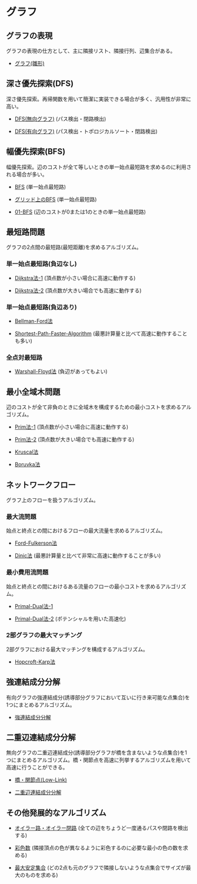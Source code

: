# グラフ

## グラフの表現
グラフの表現の仕方として、主に隣接リスト、隣接行列、辺集合がある。

- [グラフ(雛形)](https://github.com/tokusakurai/Library/blob/main/Graph/Graph_Template.cpp)

## 深さ優先探索(DFS)
深さ優先探索。再帰関数を用いて簡潔に実装できる場合が多く、汎用性が非常に高い。

- [DFS(無向グラフ)](https://github.com/tokusakurai/Library/blob/main/Graph/Undirected_Graph_DFS.cpp) (パス検出・閉路検出)

- [DFS(有向グラフ)](https://github.com/tokusakurai/Library/blob/main/Graph/Directed_Graph_DFS.cpp) (パス検出・トポロジカルソート・閉路検出)

## 幅優先探索(BFS)
幅優先探索。辺のコストが全て等しいときの単一始点最短路を求めるのに利用される場合が多い。

- [BFS](https://github.com/tokusakurai/Library/blob/main/Graph/BFS.cpp) (単一始点最短路)

- [グリッド上のBFS](https://github.com/tokusakurai/Library/blob/main/Graph/Grid_BFS.cpp) (単一始点最短路)

- [01-BFS](https://github.com/tokusakurai/Library/blob/main/Graph/01-BFS.cpp) (辺のコストが0または1のときの単一始点最短路)

## 最短路問題
グラフの2点間の最短路(最短距離)を求めるアルゴリズム。

### 単一始点最短路(負辺なし)

- [Dijkstra法-1](https://github.com/tokusakurai/Library/blob/main/Graph/Dijkstra-1.cpp) (頂点数が小さい場合に高速に動作する)

- [Dijkstra法-2](https://github.com/tokusakurai/Library/blob/main/Graph/Dijkstra-2.cpp) (頂点数が大きい場合でも高速に動作する)

### 単一始点最短路(負辺あり)

- [Bellman-Ford法](https://github.com/tokusakurai/Library/blob/main/Graph/Bellman-Ford.cpp)

- [Shortest-Path-Faster-Algorithm](https://github.com/tokusakurai/Library/blob/main/Graph/SPFA.cpp) (最悪計算量と比べて高速に動作することも多い)

### 全点対最短路

- [Warshall-Floyd法](https://github.com/tokusakurai/Library/blob/main/Graph/Warshall-Floyd.cpp) (負辺があってもよい)

## 最小全域木問題
辺のコストが全て非負のときに全域木を構成するための最小コストを求めるアルゴリズム。

- [Prim法-1](https://github.com/tokusakurai/Library/blob/main/Graph/Prim-1.cpp) (頂点数が小さい場合に高速に動作する)

- [Prim法-2](https://github.com/tokusakurai/Library/blob/main/Graph/Prim-2.cpp) (頂点数が大きい場合でも高速に動作する)

- [Kruscal法](https://github.com/tokusakurai/Library/blob/main/Graph/Kruscal.cpp)

- [Boruvka法](https://github.com/tokusakurai/Library/blob/main/Graph/Boruvka.cpp)

## ネットワークフロー
グラフ上のフローを扱うアルゴリズム。

### 最大流問題
始点と終点との間におけるフローの最大流量を求めるアルゴリズム。

- [Ford-Fulkerson法](https://github.com/tokusakurai/Library/blob/main/Graph/Ford_Fulkerson.cpp)

- [Dinic法](https://github.com/tokusakurai/Library/blob/main/Graph/Dinic.cpp) (最悪計算量と比べて非常に高速に動作することが多い)

### 最小費用流問題
始点と終点との間におけるある流量のフローの最小コストを求めるアルゴリズム。

- [Primal-Dual法-1](https://github.com/tokusakurai/Library/blob/main/Graph/Primal-Dual-1.cpp)

- [Primal-Dual法-2](https://github.com/tokusakurai/Library/blob/main/Graph/Primal-Dual-2.cpp) (ポテンシャルを用いた高速化)

### 2部グラフの最大マッチング
2部グラフにおける最大マッチングを構成するアルゴリズム。

- [Hopcroft-Karp法](https://github.com/tokusakurai/Library/blob/main/Graph/Hopcroft_Karp.cpp)

## 強連結成分分解
有向グラフの強連結成分(誘導部分グラフにおいて互いに行き来可能な点集合)を1つにまとめるアルゴリズム。

- [強連結成分分解](https://github.com/tokusakurai/Library/blob/main/Graph/SCC.cpp)

## 二重辺連結成分分解
無向グラフの二重辺連結成分(誘導部分グラフが橋を含まないような点集合)を1つにまとめるアルゴリズム。橋・関節点を高速に列挙するアルゴリズムを用いて高速に行うことができる。

- [橋・関節点(Low-Link)](https://github.com/tokusakurai/Library/blob/main/Graph/Low_Link.cpp)

- [二重辺連結成分分解](https://github.com/tokusakurai/Library/blob/main/Graph/TECC.cpp)

## その他発展的なアルゴリズム

- [オイラー路・オイラー閉路](https://github.com/tokusakurai/Library/blob/main/Graph/Eulerian_Trail.cpp) (全ての辺をちょうど一度通るパスや閉路を検出する)

- [彩色数](https://github.com/tokusakurai/Library/blob/main/Graph/Choromatic_Number.cpp) (隣接頂点の色が異なるように彩色するのに必要な最小の色の数を求める)

- [最大安定集合](https://github.com/tokusakurai/Library/blob/main/Graph/Maximum_Independent_Set.cpp) (どの2点も元のグラフで隣接しないような点集合でサイズが最大のものを求める)
